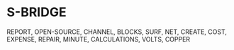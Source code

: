 # S-BRIDGE
REPORT, OPEN-SOURCE, CHANNEL, BLOCKS, SURF, NET, CREATE, COST, EXPENSE, REPAIR, MINUTE, CALCULATIONS, VOLTS, COPPER
